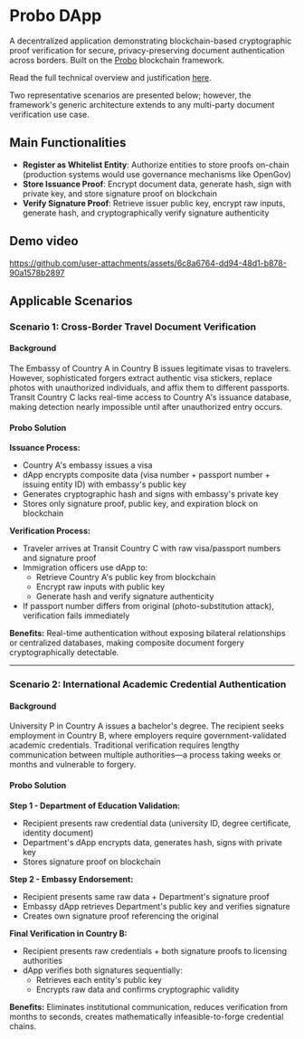 # Probo DApp
A decentralized application demonstrating blockchain-based cryptographic proof verification for secure, privacy-preserving document authentication across borders. Built on the [Probo](https://github.com/yumingchangsabodota/Probo) blockchain framework.

Read the full technical overview and justification [here](https://github.com/yumingchangsabodota/Probo/OVERVIEW.md).

Two representative scenarios are presented below; however, the framework's generic architecture extends to any multi-party document verification use case.


## Main Functionalities
- **Register as Whitelist Entity**: Authorize entities to store proofs on-chain (production systems would use governance mechanisms like OpenGov)
- **Store Issuance Proof**: Encrypt document data, generate hash, sign with private key, and store signature proof on blockchain
- **Verify Signature Proof**: Retrieve issuer public key, encrypt raw inputs, generate hash, and cryptographically verify signature authenticity

## Demo video
https://github.com/user-attachments/assets/6c8a6764-dd94-48d1-b878-90a1578b2897


## Applicable Scenarios

### Scenario 1: Cross-Border Travel Document Verification

#### Background
The Embassy of Country A in Country B issues legitimate visas to travelers. However, sophisticated forgers extract authentic visa stickers, replace photos with unauthorized individuals, and affix them to different passports. Transit Country C lacks real-time access to Country A's issuance database, making detection nearly impossible until after unauthorized entry occurs.

#### Probo Solution

**Issuance Process:**
- Country A's embassy issues a visa
- dApp encrypts composite data (visa number + passport number + issuing entity ID) with embassy's public key
- Generates cryptographic hash and signs with embassy's private key
- Stores only signature proof, public key, and expiration block on blockchain

**Verification Process:**
- Traveler arrives at Transit Country C with raw visa/passport numbers and signature proof
- Immigration officers use dApp to:
  - Retrieve Country A's public key from blockchain
  - Encrypt raw inputs with public key
  - Generate hash and verify signature authenticity
- If passport number differs from original (photo-substitution attack), verification fails immediately

**Benefits:** Real-time authentication without exposing bilateral relationships or centralized databases, making composite document forgery cryptographically detectable.

---

### Scenario 2: International Academic Credential Authentication

#### Background
University P in Country A issues a bachelor's degree. The recipient seeks employment in Country B, where employers require government-validated academic credentials. Traditional verification requires lengthy communication between multiple authorities—a process taking weeks or months and vulnerable to forgery.

#### Probo Solution

**Step 1 - Department of Education Validation:**
- Recipient presents raw credential data (university ID, degree certificate, identity document)
- Department's dApp encrypts data, generates hash, signs with private key
- Stores signature proof on blockchain

**Step 2 - Embassy Endorsement:**
- Recipient presents same raw data + Department's signature proof
- Embassy dApp retrieves Department's public key and verifies signature
- Creates own signature proof referencing the original

**Final Verification in Country B:**
- Recipient presents raw credentials + both signature proofs to licensing authorities
- dApp verifies both signatures sequentially:
  - Retrieves each entity's public key
  - Encrypts raw data and confirms cryptographic validity

**Benefits:** Eliminates institutional communication, reduces verification from months to seconds, creates mathematically infeasible-to-forge credential chains.



